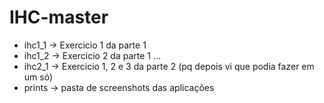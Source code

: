 # IHC-master

- ihc1_1 -> Exercicio 1 da parte 1
- ihc1_2 -> Exercicio 2 da parte 1
...
- ihc2_1 -> Exercicio 1, 2 e 3 da parte 2 (pq depois vi que podia fazer em um só)
- prints -> pasta de screenshots das aplicações
